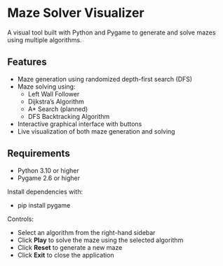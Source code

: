 # Maze Solver Visualizer

A visual tool built with Python and Pygame to generate and solve mazes using multiple algorithms.

## Features

- Maze generation using randomized depth-first search (DFS)
- Maze solving using:
  - Left Wall Follower
  - Dijkstra’s Algorithm
  - A* Search (planned)
  - DFS Backtracking Algorithm
- Interactive graphical interface with buttons
- Live visualization of both maze generation and solving

## Requirements

- Python 3.10 or higher
- Pygame 2.6 or higher

Install dependencies with:
- pip install pygame

Controls:
- Select an algorithm from the right-hand sidebar
- Click **Play** to solve the maze using the selected algorithm
- Click **Reset** to generate a new maze
- Click **Exit** to close the application
